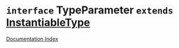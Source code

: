 # `interface` TypeParameter `extends` [InstantiableType](../private.interface.InstantiableType/README.md)

[Documentation Index](../README.md)


